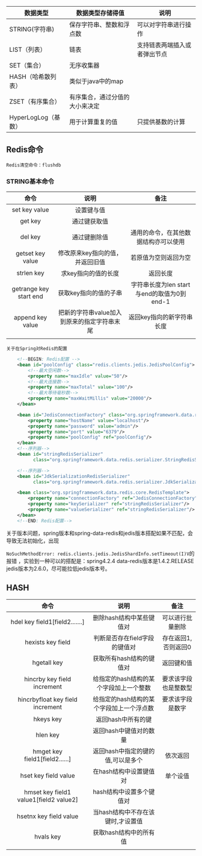| 数据类型            | 数据类型存储得值               | 说明                         |
| ------------------- | ------------------------------ | ---------------------------- |
| STRING(字符串)      | 保存字符串、整数和浮点数       | 可以对字符串进行操作         |
| LIST（列表）        | 链表                           | 支持链表两端插入或者弹出节点 |
| SET（集合）         | 无序收集器                     |                              |
| HASH（哈希散列表）  | 类似于java中的map              |                              |
| ZSET（有序集合）    | 有序集合，通过分值的大小来决定 |                              |
| HyperLogLog（基数） | 用于计算重复的值               | 只提供基数的计算             |



##  Redis命令

`Redis清空命令：flushdb`

### STRING基本命令

|          命令          |                    说明                     |                    备注                    |
| :--------------------: | :-----------------------------------------: | :----------------------------------------: |
|     set key value      |                 设置键与值                  |                                            |
|        get key         |                通过键获取值                 |                                            |
|        del key         |                通过键删除值                 |    通用的命令，在其他数据结构亦可以使用    |
|    getset key value    |       修改原来key指向的值，并返回旧值       |            若原值为空则返回为空            |
|       strlen key       |             求key指向的值的长度             |                  返回长度                  |
| getrange key start end |            获取key指向的值的子串            | 字符串长度为len start与end的取值为0到end-1 |
|    append key value    | 把新的字符串value加入到原来的指定字符串末尾 |         返回key指向的新字符串长度          |
|                        |                                             |                                            |

`关于在Spring对Redis的配置`

```xml
    <!--BEGIN: Redis配置 -->
    <bean id="poolConfig" class="redis.clients.jedis.JedisPoolConfig">
        <!--最大空闲数-->
        <property name="maxIdle" value="50"/>
        <!--最大连接数-->
        <property name="maxTotal" value="100"/>
        <!--最大等待毫秒数-->
        <property name="maxWaitMillis" value="20000"/>
    </bean>

    <bean id="JedisConnectionFactory" class="org.springframework.data.redis.connection.jedis.JedisConnectionFactory">
        <property name="hostName" value="localhost"/>
        <property name="password" value="admin"/>
        <property name="port" value="6379"/>
        <property name="poolConfig" ref="poolConfig"/>
    </bean>
    <!--序列器-->
    <bean id="stringRedisSerializer"
          class="org.springframework.data.redis.serializer.StringRedisSerializer"/>

    <!--序列器-->
    <bean id="JdkSerializationRedisSerializer"
          class="org.springframework.data.redis.serializer.JdkSerializationRedisSerializer"/>

    <bean class="org.springframework.data.redis.core.RedisTemplate">
        <property name="connectionFactory" ref="JedisConnectionFactory"/>
        <property name="keySerializer" ref="stringRedisSerializer"/>
        <property name="valueSerializer" ref="stringRedisSerializer"/>
    </bean>
    <!--END: Redis配置-->
```



关于版本问题，spring版本和spring-data-redis和jedis版本搭配如果不匹配，会导致无法初始化，出现

`NoSuchMethodError: redis.clients.jedis.JedisShardInfo.setTimeout(I)V`的报错 ，实验到一种可以的搭配是：spring4.2.4 data-redis版本是1.4.2.RELEASE jedis版本为2.6.0，尽可能拉低jedis版本号。







## HASH

|                  命令                  |                   说明                   |         备注         |
| :------------------------------------: | :--------------------------------------: | :------------------: |
|     hdel key field1[field2.......]     |         删除hash结构中某些键值对         |   可以进行批量删除   |
|           hexists key field            |      判断是否存在field字段的键值对       | 存在返回1,否则返回0  |
|              hgetall key               |         获取所有hash结构的键值对         |      返回键和值      |
|      hincrby key field increment       |  给指定的hash结构的某个字段加上一个整数  | 要求该字段也是整数型 |
|    hincrbyfloat key field increment    | 给指定的hash结构的某个字段加上一个浮点数 |   要求该字段是数字   |
|               hkeys key                |            返回hash中所有的键            |                      |
|                hlen key                |          返回hash中键值对的数量          |                      |
|     hmget key field1[field2......]     |    返回hash中指定的键的值,可以是多个     |       依次返回       |
|          hset key field value          |          在hash结构中设置键值对          |       单个设值       |
| hmset key field1 value1[field2 value2] |         hash结构中设置多个键值对         |                      |
|         hsetnx key field value         |    当hash结构中不存在该键时,才设置值     |                      |
|               hvals key                |          获取hash结构中的所有值          |                      |
|                                        |                                          |                      |








